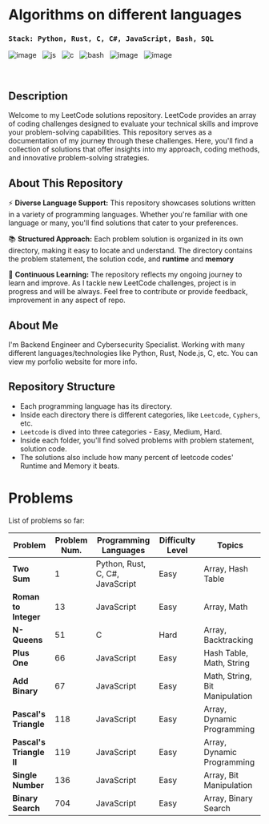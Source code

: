 # Algorithms on different languages

### `Stack: Python, Rust, C, C#, JavaScript, Bash, SQL`

![image](https://github.com/Jubiko31/algorithms_main/assets/53910160/c9322977-fdee-4bf1-abc0-f30d278bc15f) &nbsp;
![js](https://user-images.githubusercontent.com/53910160/199490677-bfd4bb5c-a6ee-4501-b508-2d5ffb0acb84.png) &nbsp;
![c](https://user-images.githubusercontent.com/53910160/199491282-735a27c1-85b5-451d-befd-ca86a5b00394.png) &nbsp;
![bash](https://user-images.githubusercontent.com/53910160/236694261-87224151-c96a-484f-850e-fbd9f122b781.png) &nbsp;
![image](https://github.com/Jubiko31/algorithms_main/assets/53910160/5ea51860-2075-486c-8afc-6e562476d6f5)  &nbsp;
![image](https://github.com/Jubiko31/algorithms_main/assets/53910160/46afdd47-2d6b-482c-978e-adc204b35020)

<br />

## Description

Welcome to my LeetCode solutions repository. LeetCode provides an array of coding challenges designed to evaluate your technical skills and improve your problem-solving capabilities. This repository serves as a documentation of my journey through these challenges. Here, you'll find a collection of solutions that offer insights into my approach, coding methods, and innovative problem-solving strategies.


## About This Repository

⚡ **Diverse Language Support:** This repository showcases solutions written in a variety of programming languages. Whether you're familiar with one language or many, you'll find solutions that cater to your preferences.

📚 **Structured Approach:** Each problem solution is organized in its own directory, making it easy to locate and understand. The directory contains the problem statement, the solution code, and **runtime** and **memory**

🌌 **Continuous Learning:** The repository reflects my ongoing journey to learn and improve. As I tackle new LeetCode challenges, project is in progress and will be always. Feel free to contribute or provide feedback, improvement in any aspect of repo.


## About Me

I'm Backend Engineer and Cybersecurity Specialist. Working with many different languages/technologies like Python, Rust, Node.js, C, etc. You can view my porfolio website for more info.


## Repository Structure

- Each programming language has its directory.
- Inside each directory there is different categories, like `Leetcode`, `Cyphers`, etc.
- `Leetcode` is dived into three categories - Easy, Medium, Hard.
- Inside each folder, you'll find solved problems with problem statement, solution code.
- The solutions also include how many percent of leetcode codes' Runtime and Memory it beats.


# Problems

List of problems so far:

| Problem                  | Problem Num. | Programming Languages | Difficulty Level | Topics |
| ------------------------ | ------------ | --------------------- | ---------------- | ------ |
| **Two Sum**              | 1            | Python, Rust, C, C#, JavaScript | Easy | Array, Hash Table |
| **Roman to Integer**     | 13           | JavaScript | Easy | Array, Math |
| **N-Queens**             | 51           | C | Hard | Array, Backtracking |
| **Plus One**             | 66           | JavaScript | Easy | Hash Table, Math, String |
| **Add Binary**           | 67           | JavaScript | Easy | Math, String, Bit Manipulation |
| **Pascal's Triangle**    | 118          | JavaScript | Easy | Array, Dynamic Programming |
| **Pascal's Triangle II** | 119          | JavaScript | Easy | Array, Dynamic Programming |
| **Single Number**        | 136          | JavaScript | Easy | Array, Bit Manipulation |
| **Binary Search**        | 704          | JavaScript | Easy | Array, Binary Search |

